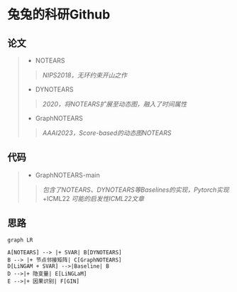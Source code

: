 # 兔兔的科研Github
## 论文
> + NOTEARS
> > *NIPS2018，无环约束开山之作*
> + DYNOTEARS 
> >*2020，将NOTEARS扩展至动态图，融入了时间属性*
> + GraphNOTEARS 
> > *AAAI2023，Score-based的动态图NOTEARS*
## 代码
> + GraphNOTEARS-main 
> > *包含了NOTEARS、DYNOTEARS等Baselines的实现，Pytorch实现*
> +ICML22
> >  *可能的启发性ICML22文章*
  
## 思路
```mermaid
graph LR

A[NOTEARS] --> |+ SVAR| B[DYNOTEARS]
B --> |+ 节点邻接矩阵| C[GraphNOTEARS]
D[LiNGAM + SVAR] -->|Baseline| B
D -->|+ 隐变量| E[LiNGLaM]
E -->|+ 因果识别| F[GIN]

```
